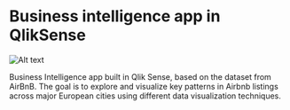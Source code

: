 # Business intelligence app in QlikSense

![Alt text](https://github.com/roxanatdg/QlikSense-app/blob/main/Pics/qliksense-app.png)




Business Intelligence app built in Qlik Sense, based on the dataset from AirBnB. The goal is to explore and visualize key patterns in Airbnb listings across major European cities using different data visualization techniques.
